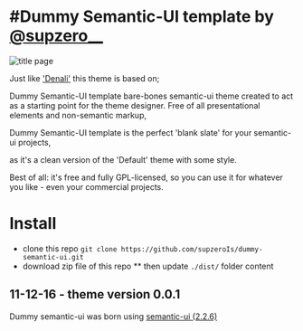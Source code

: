 

#Dummy Semantic-UI template by [@supzero__](https://twitter.com/supzero__)
==============
![title page](https://cloud.githubusercontent.com/assets/9328808/20239509/093198fa-a90a-11e6-80a1-b465f246534b.png)



Just like ['Denali'](http://demoblvd.com/themes/denali/demo-1/) this theme is based on; 

Dummy Semantic-UI template bare-bones semantic-ui theme created to act as a starting point for the theme designer.
Free of all presentational elements and non-semantic markup,

Dummy Semantic-UI template is the perfect 'blank slate' 
for your semantic-ui projects, 

as it's a clean version of the 'Default' theme with some style.

Best of all: it's free and fully GPL-licensed, so you can use it for whatever you like - even your commercial projects.

Install
=============

* clone this repo `git clone https://github.com/supzeroIs/dummy-semantic-ui.git`
* download zip file of this repo
** then update `./dist/` folder content


11-12-16 - theme version 0.0.1
------------------------------------
Dummy semantic-ui was born using [semantic-ui (2.2.6)](https://github.com/Semantic-Org/Semantic-UI)

